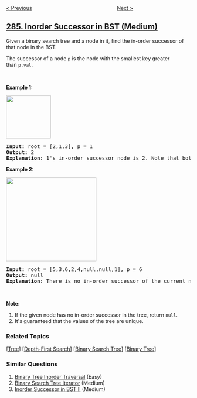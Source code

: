 <!--|This file generated by command(leetcode description); DO NOT EDIT.    |-->
<!--+----------------------------------------------------------------------+-->
<!--|@author    awesee <openset.wang@gmail.com>                           |-->
<!--|@link      https://github.com/awesee                                 |-->
<!--|@home      https://github.com/awesee/leetcode                        |-->
<!--+----------------------------------------------------------------------+-->

[< Previous](../peeking-iterator "Peeking Iterator")
　　　　　　　　　　　　　　　　
[Next >](../walls-and-gates "Walls and Gates")

## [285. Inorder Successor in BST (Medium)](https://leetcode.com/problems/inorder-successor-in-bst "二叉搜索树中的中序后继")

<p>Given a binary search tree and a node in it, find the in-order successor of that node in the BST.</p>

<p>The successor of a node&nbsp;<code>p</code>&nbsp;is the node with the smallest key greater than&nbsp;<code>p.val</code>.</p>

<p>&nbsp;</p>

<p><strong>Example 1:</strong></p>
<img alt="" src="https://assets.leetcode.com/uploads/2019/01/23/285_example_1.PNG" style="width: 122px; height: 117px;" />
<pre><strong>Input: </strong>root = <span id="example-input-1-1">[2,1,3]</span>, p = <span id="example-input-1-2">1</span>
<strong>Output: </strong><span id="example-output-1">2</span>
<strong>Explanation: </strong>1&#39;s in-order successor node is 2. Note that both p and the return value is of TreeNode type.
</pre>

<p><strong>Example 2:</strong></p>
<img alt="" src="https://assets.leetcode.com/uploads/2019/01/23/285_example_2.PNG" style="width: 246px; height: 229px;" />
<pre><strong>Input: </strong>root = <span id="example-input-2-1">[5,3,6,2,4,null,null,1]</span>, p = <span id="example-input-2-2">6</span>
<strong>Output: </strong><span id="example-output-2">null</span>
<strong>Explanation: </strong>There is no in-order successor of the current node, so the answer is <code>null</code>.
</pre>

<p>&nbsp;</p>

<p><strong>Note:</strong></p>

<ol>
	<li>If the given node has no in-order successor in the tree, return <code>null</code>.</li>
	<li>It&#39;s guaranteed that the values of the tree are unique.</li>
</ol>

### Related Topics
  [[Tree](../../tag/tree/README.md)]
  [[Depth-First Search](../../tag/depth-first-search/README.md)]
  [[Binary Search Tree](../../tag/binary-search-tree/README.md)]
  [[Binary Tree](../../tag/binary-tree/README.md)]

### Similar Questions
  1. [Binary Tree Inorder Traversal](../binary-tree-inorder-traversal) (Easy)
  1. [Binary Search Tree Iterator](../binary-search-tree-iterator) (Medium)
  1. [Inorder Successor in BST II](../inorder-successor-in-bst-ii) (Medium)
